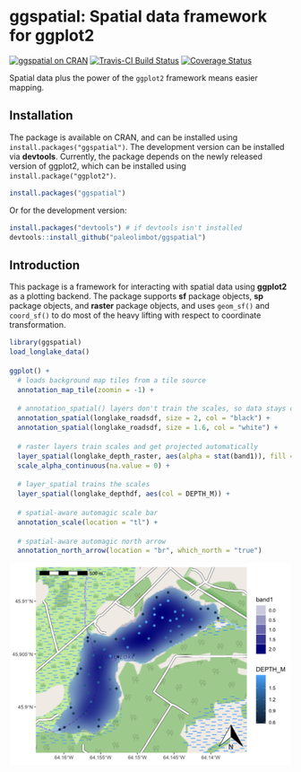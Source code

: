 ggspatial: Spatial data framework for ggplot2
================

[![ggspatial on CRAN](https://cranlogs.r-pkg.org/badges/ggspatial)](https://cran.r-project.org/package=ggspatial) [![Travis-CI Build Status](https://travis-ci.org/paleolimbot/ggspatial.svg?branch=master)](https://travis-ci.org/paleolimbot/ggspatial) [![Coverage Status](https://img.shields.io/codecov/c/github/paleolimbot/ggspatial/master.svg)](https://codecov.io/github/paleolimbot/ggspatial?branch=master)

Spatial data plus the power of the `ggplot2` framework means easier mapping.

Installation
------------

The package is available on CRAN, and can be installed using `install.packages("ggspatial")`. The development version can be installed via **devtools**. Currently, the package depends on the newly released version of ggplot2, which can be installed using `install.package("ggplot2")`.

``` r
install.packages("ggspatial")
```

Or for the development version:

``` r
install.packages("devtools") # if devtools isn't installed
devtools::install_github("paleolimbot/ggspatial")
```

Introduction
------------

This package is a framework for interacting with spatial data using **ggplot2** as a plotting backend. The package supports **sf** package objects, **sp** package objects, and **raster** package objects, and uses `geom_sf()` and `coord_sf()` to do most of the heavy lifting with respect to coordinate transformation.

``` r
library(ggspatial)
load_longlake_data()

ggplot() +
  # loads background map tiles from a tile source
  annotation_map_tile(zoomin = -1) +
  
  # annotation_spatial() layers don't train the scales, so data stays central
  annotation_spatial(longlake_roadsdf, size = 2, col = "black") +
  annotation_spatial(longlake_roadsdf, size = 1.6, col = "white") +

  # raster layers train scales and get projected automatically
  layer_spatial(longlake_depth_raster, aes(alpha = stat(band1)), fill = "darkblue") +
  scale_alpha_continuous(na.value = 0) +
  
  # layer_spatial trains the scales
  layer_spatial(longlake_depthdf, aes(col = DEPTH_M)) +
  
  # spatial-aware automagic scale bar
  annotation_scale(location = "tl") +

  # spatial-aware automagic north arrow
  annotation_north_arrow(location = "br", which_north = "true")
```

![](README_files/figure-markdown_github/fig-layer-spatial-sf-1.png)
